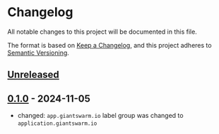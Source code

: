 # Changelog

All notable changes to this project will be documented in this file.

The format is based on [Keep a Changelog](https://keepachangelog.com/en/1.0.0/),
and this project adheres to [Semantic Versioning](https://semver.org/spec/v2.0.0.html).

## [Unreleased]

## [0.1.0] - 2024-11-05

- changed: `app.giantswarm.io` label group was changed to `application.giantswarm.io`

[Unreleased]: https://github.com/giantswarm/csi-driver-nfs-app/compare/v0.1.0...HEAD
[0.1.0]: https://github.com/giantswarm/csi-driver-nfs-app/releases/tag/v0.1.0
